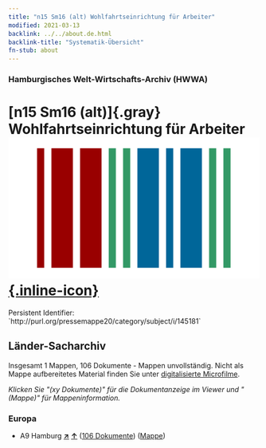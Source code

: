 ```yaml
---
title: "n15 Sm16 (alt) Wohlfahrtseinrichtung für Arbeiter"
modified: 2021-03-13
backlink: ../../about.de.html
backlink-title: "Systematik-Übersicht"
fn-stub: about
---
```


### Hamburgisches Welt-Wirtschafts-Archiv (HWWA)

# [n15 Sm16 (alt)]{.gray}&#8201; Wohlfahrtseinrichtung für Arbeiter &#160; [![Wikidata](/images/Wikidata-logo.svg "Wikidata"){.inline-icon}](http://www.wikidata.org/entity/Q104710729)

<div class="hint">Persistent Identifier: `http://purl.org/pressemappe20/category/subject/i/145181`</div>







## Länder-Sacharchiv




Insgesamt 1 Mappen, 106 Dokumente - Mappen unvollständig.
Nicht als Mappe aufbereitetes Material finden Sie unter [digitalisierte Microfilme](/film/h1_sh.de.html).

_Klicken Sie "(xy Dokumente)" für die Dokumentanzeige im Viewer und "(Mappe)" für Mappeninformation._




### Europa

- A9 Hamburg [**&nearr;**](../../../geo/i/140905/about.de.html "Hamburg (alle Mappen)") [**&uarr;**](../../../geo/about.de.html#A9 "Ländersystematik") (<a href="https://pm20.zbw.eu/iiifview/folder/sh/140905,145181" title="über: Hamburg : Wohlfahrtseinrichtung für Arbeiter" target="_blank">106 Dokumente</a>) ([Mappe](../../../../folder/sh/1409xx/140905/1451xx/145181/about.de.html))








